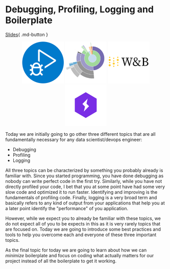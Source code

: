# Debugging, Profiling, Logging and Boilerplate

[Slides](../slides/Debugging%20ML%20Code.pdf){ .md-button }

<p align="center">
  <img src="../figures/icons/debugger.png" width="130">
  <img src="../figures/icons/profiler.png" width="130">
  <img src="../figures/icons/w&b.png" width="130">
  <img src="../figures/icons/lightning.png" width="130">
</p>

Today we are initially going to go other three different topics that are all fundamentally necessary for any data
scientist/devops engineer:

* Debugging
* Profiling
* Logging

All three topics can be characterized by something you probably already is familiar with. Since you started programming,
you have done debugging as nobody can write perfect code in the first try. Similarly, while you have not directly
profiled your code, I bet that you at some point have had some very slow code and optimized it to run faster.
Identifying and improving is the fundamentals of profiling code. Finally, logging is a very broad term and basically
refers to any kind of output from your applications that help you at a later point identify the "performance" of
you application.

However, while we expect you to already be familiar with these topics, we do not expect all of you to be expects in
this as it is very rarely topics that are focused on. Today we are going to introduce some best practices and tools to
help you overcome each and everyone of these three important topics.

As the final topic for today we are going to learn about how we can *minimize* boilerplate and focus on coding what
actually matters for our project instead of all the boilerplate to get it working.

